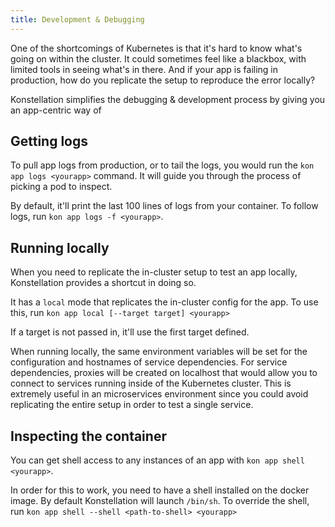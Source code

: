 ```yaml
---
title: Development & Debugging
---
```


One of the shortcomings of Kubernetes is that it's hard to know what's going on within the cluster. It could sometimes feel like a blackbox, with limited tools in seeing what's in there. And if your app is failing in production, how do you replicate the setup to reproduce the error locally?

Konstellation simplifies the debugging & development process by giving you an app-centric way of

## Getting logs

To pull app logs from production, or to tail the logs, you would run the `kon app logs <yourapp>` command. It will guide you through the process of picking a pod to inspect.

By default, it'll print the last 100 lines of logs from your container. To follow logs, run `kon app logs -f <yourapp>`.

## Running locally

When you need to replicate the in-cluster setup to test an app locally, Konstellation provides a shortcut in doing so.

It has a `local` mode that replicates the in-cluster config for the app. To use this, run `kon app local [--target target] <yourapp>`

If a target is not passed in, it'll use the first target defined.

When running locally, the same environment variables will be set for the configuration and hostnames of service dependencies. For service dependencies, proxies will be created on localhost that would allow you to connect to services running inside of the Kubernetes cluster. This is extremely useful in an microservices environment since you could avoid replicating the entire setup in order to test a single service.

## Inspecting the container

You can get shell access to any instances of an app with `kon app shell <yourapp>`.

In order for this to work, you need to have a shell installed on the docker image. By default Konstellation will launch `/bin/sh`. To override the shell, run `kon app shell --shell <path-to-shell> <yourapp>`
